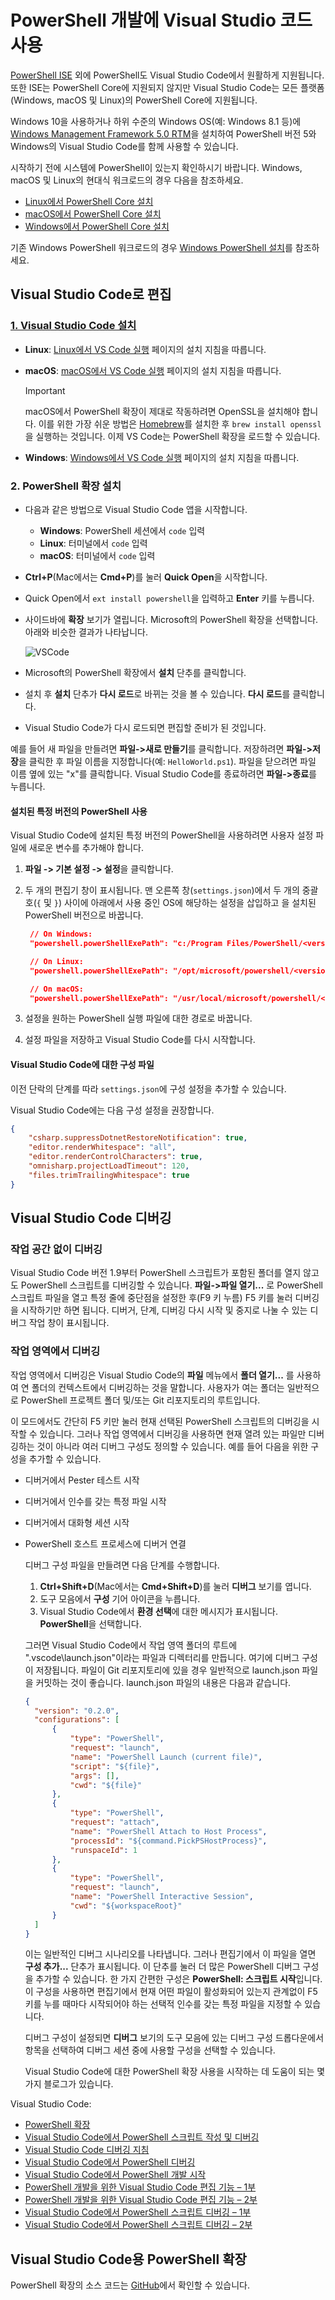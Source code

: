# <a name="using-visual-studio-code-for-powershell-development"></a>PowerShell 개발에 Visual Studio 코드 사용

[PowerShell ISE][ise] 외에 PowerShell도 Visual Studio Code에서 원활하게 지원됩니다.
또한 ISE는 PowerShell Core에 지원되지 않지만 Visual Studio Code는 모든 플랫폼(Windows, macOS 및 Linux)의 PowerShell Core에 지원됩니다.

Windows 10을 사용하거나 하위 수준의 Windows OS(예: Windows 8.1 등)에 [Windows Management Framework 5.0 RTM](https://www.microsoft.com/en-us/download/details.aspx?id=50395)을 설치하여 PowerShell 버전 5와 Windows의 Visual Studio Code를 함께 사용할 수 있습니다.

시작하기 전에 시스템에 PowerShell이 있는지 확인하시기 바랍니다.
Windows, macOS 및 Linux의 현대식 워크로드의 경우 다음을 참조하세요.

- [Linux에서 PowerShell Core 설치][install-pscore-linux]
- [macOS에서 PowerShell Core 설치][install-pscore-macos]
- [Windows에서 PowerShell Core 설치][install-pscore-windows]

기존 Windows PowerShell 워크로드의 경우 [Windows PowerShell 설치][install-winps]를 참조하세요.

## <a name="editing-with-visual-studio-code"></a>Visual Studio Code로 편집

### <a name="1-installing-visual-studio-codehttpscodevisualstudiocomdocssetupsetup-overview"></a>[1. Visual Studio Code 설치](https://code.visualstudio.com/Docs/setup/setup-overview)

- **Linux**: [Linux에서 VS Code 실행](https://code.visualstudio.com/docs/setup/linux) 페이지의 설치 지침을 따릅니다.

- **macOS**: [macOS에서 VS Code 실행](https://code.visualstudio.com/docs/setup/mac) 페이지의 설치 지침을 따릅니다.

  > [!IMPORTANT]
  > macOS에서 PowerShell 확장이 제대로 작동하려면 OpenSSL을 설치해야 합니다.
  > 이를 위한 가장 쉬운 방법은 [Homebrew](http://brew.sh/)를 설치한 후 `brew install openssl`을 실행하는 것입니다.
  > 이제 VS Code는 PowerShell 확장을 로드할 수 있습니다.

- **Windows**: [Windows에서 VS Code 실행](https://code.visualstudio.com/docs/setup/windows) 페이지의 설치 지침을 따릅니다.

### <a name="2-installing-powershell-extension"></a>2. PowerShell 확장 설치

- 다음과 같은 방법으로 Visual Studio Code 앱을 시작합니다.
  - **Windows**: PowerShell 세션에서 `code` 입력
  - **Linux**: 터미널에서 `code` 입력
  - **macOS**: 터미널에서 `code` 입력

- **Ctrl+P**(Mac에서는 **Cmd+P**)를 눌러 **Quick Open**을 시작합니다.
- Quick Open에서 `ext install powershell`을 입력하고 **Enter** 키를 누릅니다.
- 사이드바에 **확장** 보기가 열립니다. Microsoft의 PowerShell 확장을 선택합니다.
  아래와 비슷한 결과가 나타납니다.

  ![VSCode](../../images/vscode.png)

- Microsoft의 PowerShell 확장에서 **설치** 단추를 클릭합니다.
- 설치 후 **설치** 단추가 **다시 로드**로 바뀌는 것을 볼 수 있습니다.
  **다시 로드**를 클릭합니다.
- Visual Studio Code가 다시 로드되면 편집할 준비가 된 것입니다.

예를 들어 새 파일을 만들려면 **파일->새로 만들기**를 클릭합니다.
저장하려면 **파일->저장**을 클릭한 후 파일 이름을 지정합니다(예: `HelloWorld.ps1`).
파일을 닫으려면 파일 이름 옆에 있는 "x"를 클릭합니다.
Visual Studio Code를 종료하려면 **파일->종료**를 누릅니다.

#### <a name="using-a-specific-installed-version-of-powershell"></a>설치된 특정 버전의 PowerShell 사용

Visual Studio Code에 설치된 특정 버전의 PowerShell을 사용하려면 사용자 설정 파일에 새로운 변수를 추가해야 합니다.

1. **파일 -> 기본 설정 -> 설정**을 클릭합니다.
2. 두 개의 편집기 창이 표시됩니다.
   맨 오른쪽 창(`settings.json`)에서 두 개의 중괄호(`{` 및 `}`) 사이에 아래에서 사용 중인 OS에 해당하는 설정을 삽입하고 *<version>* 을 설치된 PowerShell 버전으로 바꿉니다.

   ```json
    // On Windows:
    "powershell.powerShellExePath": "c:/Program Files/PowerShell/<version>/pwsh.exe"

    // On Linux:
    "powershell.powerShellExePath": "/opt/microsoft/powershell/<version>/pwsh"

    // On macOS:
    "powershell.powerShellExePath": "/usr/local/microsoft/powershell/<version>/pwsh"
   ```

3. 설정을 원하는 PowerShell 실행 파일에 대한 경로로 바꿉니다.
4. 설정 파일을 저장하고 Visual Studio Code를 다시 시작합니다.

#### <a name="configuration-settings-for-visual-studio-code"></a>Visual Studio Code에 대한 구성 파일

이전 단락의 단계를 따라 `settings.json`에 구성 설정을 추가할 수 있습니다.

Visual Studio Code에는 다음 구성 설정을 권장합니다.

```json
{
    "csharp.suppressDotnetRestoreNotification": true,
    "editor.renderWhitespace": "all",
    "editor.renderControlCharacters": true,
    "omnisharp.projectLoadTimeout": 120,
    "files.trimTrailingWhitespace": true
}
```

## <a name="debugging-with-visual-studio-code"></a>Visual Studio Code 디버깅

### <a name="no-workspace-debugging"></a>작업 공간 없이 디버깅

Visual Studio Code 버전 1.9부터 PowerShell 스크립트가 포함된 폴더를 열지 않고도 PowerShell 스크립트를 디버깅할 수 있습니다.
**파일->파일 열기...** 로 PowerShell 스크립트 파일을 열고 특정 줄에 중단점을 설정한 후(F9 키 누름) F5 키를 눌러 디버깅을 시작하기만 하면 됩니다.
디버거, 단계, 디버깅 다시 시작 및 중지로 나눌 수 있는 디버그 작업 창이 표시됩니다.

### <a name="workspace-debugging"></a>작업 영역에서 디버깅

작업 영역에서 디버깅은 Visual Studio Code의 **파일** 메뉴에서 **폴더 열기...** 를 사용하여 연 폴더의 컨텍스트에서 디버깅하는 것을 말합니다.
사용자가 여는 폴더는 일반적으로 PowerShell 프로젝트 폴더 및/또는 Git 리포지토리의 루트입니다.

이 모드에서도 간단히 F5 키만 눌러 현재 선택된 PowerShell 스크립트의 디버깅을 시작할 수 있습니다.
그러나 작업 영역에서 디버깅을 사용하면 현재 열려 있는 파일만 디버깅하는 것이 아니라 여러 디버그 구성도 정의할 수 있습니다.
예를 들어 다음을 위한 구성을 추가할 수 있습니다.

- 디버거에서 Pester 테스트 시작
- 디버거에서 인수를 갖는 특정 파일 시작
- 디버거에서 대화형 세션 시작
- PowerShell 호스트 프로세스에 디버거 연결

  디버그 구성 파일을 만들려면 다음 단계를 수행합니다.

  1. **Ctrl+Shift+D**(Mac에서는 **Cmd+Shift+D**)를 눌러 **디버그** 보기를 엽니다.
  2. 도구 모음에서 **구성** 기어 아이콘을 누릅니다.
  3. Visual Studio Code에서 **환경 선택**에 대한 메시지가 표시됩니다.
  **PowerShell**을 선택합니다.

  그러면 Visual Studio Code에서 작업 영역 폴더의 루트에 ".vscode\launch.json"이라는 파일과 디렉터리를 만듭니다.
  여기에 디버그 구성이 저장됩니다. 파일이 Git 리포지토리에 있을 경우 일반적으로 launch.json 파일을 커밋하는 것이 좋습니다.
  launch.json 파일의 내용은 다음과 같습니다.

  ```json
  {
    "version": "0.2.0",
    "configurations": [
        {
            "type": "PowerShell",
            "request": "launch",
            "name": "PowerShell Launch (current file)",
            "script": "${file}",
            "args": [],
            "cwd": "${file}"
        },
        {
            "type": "PowerShell",
            "request": "attach",
            "name": "PowerShell Attach to Host Process",
            "processId": "${command.PickPSHostProcess}",
            "runspaceId": 1
        },
        {
            "type": "PowerShell",
            "request": "launch",
            "name": "PowerShell Interactive Session",
            "cwd": "${workspaceRoot}"
        }
    ]
  }
  ```

  이는 일반적인 디버그 시나리오를 나타냅니다.
  그러나 편집기에서 이 파일을 열면 **구성 추가...** 단추가 표시됩니다.
  이 단추를 눌러 더 많은 PowerShell 디버그 구성을 추가할 수 있습니다. 한 가지 간편한 구성은 **PowerShell: 스크립트 시작**입니다.
  이 구성을 사용하면 편집기에서 현재 어떤 파일이 활성화되어 있는지 관계없이 F5 키를 누를 때마다 시작되어야 하는 선택적 인수를 갖는 특정 파일을 지정할 수 있습니다.

  디버그 구성이 설정되면 **디버그** 보기의 도구 모음에 있는 디버그 구성 드롭다운에서 항목을 선택하여 디버그 세션 중에 사용할 구성을 선택할 수 있습니다.

  Visual Studio Code에 대한 PowerShell 확장 사용을 시작하는 데 도움이 되는 몇 가지 블로그가 있습니다.

Visual Studio Code:

- [PowerShell 확장][ps-extension]
- [Visual Studio Code에서 PowerShell 스크립트 작성 및 디버깅][debug]
- [Visual Studio Code 디버깅 지침][vscode-guide]
- [Visual Studio Code에서 PowerShell 디버깅][ps-vscode]
- [Visual Studio Code에서 PowerShell 개발 시작][getting-started]
- [PowerShell 개발을 위한 Visual Studio Code 편집 기능 – 1부][editing-part1]
- [PowerShell 개발을 위한 Visual Studio Code 편집 기능 – 2부][editing-part2]
- [Visual Studio Code에서 PowerShell 스크립트 디버깅 – 1부][debugging-part1]
- [Visual Studio Code에서 PowerShell 스크립트 디버깅 – 2부][debugging-part2]

[ise]: ../ise-guide.md
[install-pscore-linux]:  ../../setup/Installing-PowerShell-Core-on-Linux.md
[install-pscore-macos]:  ../../setup/Installing-PowerShell-Core-on-macOS.md
[install-pscore-windows]: ../../setup/Installing-PowerShell-Core-on-Windows.md
[install-winps]: ../../setup/Installing-Windows-PowerShell.md
[ps-extension]: https://blogs.msdn.microsoft.com/cdndevs/2015/12/11/visual-studio-code-powershell-extension/
[debug]: https://blogs.msdn.microsoft.com/powershell/2015/11/16/announcing-powershell-language-support-for-visual-studio-code-and-more/
[vscode-guide]: https://johnpapa.net/debugging-with-visual-studio-code/
[ps-vscode]: https://github.com/PowerShell/vscode-powershell/tree/master/examples
[getting-started]: https://blogs.technet.microsoft.com/heyscriptingguy/2016/12/05/get-started-with-powershell-development-in-visual-studio-code/
[editing-part1]: https://blogs.technet.microsoft.com/heyscriptingguy/2017/01/11/visual-studio-code-editing-features-for-powershell-development-part-1/
[editing-part2]: https://blogs.technet.microsoft.com/heyscriptingguy/2017/01/12/visual-studio-code-editing-features-for-powershell-development-part-2/
[debugging-part1]: https://blogs.technet.microsoft.com/heyscriptingguy/2017/02/06/debugging-powershell-script-in-visual-studio-code-part-1/
[debugging-part2]: https://blogs.technet.microsoft.com/heyscriptingguy/2017/02/13/debugging-powershell-script-in-visual-studio-code-part-2/

## <a name="powershell-extension-for-visual-studio-code"></a>Visual Studio Code용 PowerShell 확장

PowerShell 확장의 소스 코드는 [GitHub](https://github.com/PowerShell/vscode-powershell)에서 확인할 수 있습니다.